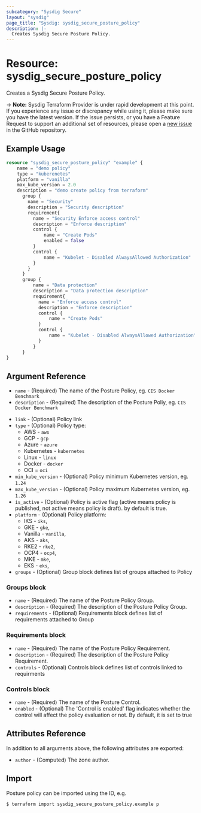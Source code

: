 ```yaml
---
subcategory: "Sysdig Secure"
layout: "sysdig"
page_title: "Sysdig: sysdig_secure_posture_policy"
description: |-
  Creates Sysdig Secure Posture Policy.
---
```


# Resource: sysdig_secure_posture_policy

Creates a Sysdig Secure Posture Policy.

-> **Note:** Sysdig Terraform Provider is under rapid development at this point. If you experience any issue or discrepancy while using it, please make sure you have the latest version. If the issue persists, or you have a Feature Request to support an additional set of resources, please open a [new issue](https://github.com/sysdiglabs/terraform-provider-sysdig/issues/new) in the GitHub repository.

## Example Usage

```terraform
resource "sysdig_secure_posture_policy" "example" {
    name = "demo policy"
    type = "kuberenetes"
    platform = "vanilla"
    max_kube_version = 2.0
    description = "demo create policy from terraform"
      group {
        name = "Security"
        description = "Security description"
        requirement{
          name = "Security Enforce access control"
          description = "Enforce description"
          control {
              name = "Create Pods"
              enabled = false
          }
          control {
              name = "Kubelet - Disabled AlwaysAllowed Authorization"
          }
        }
      }
      group {
          name = "Data protection"
          description = "Data protection description"
          requirement{
            name = "Enforce access control"
            description = "Enforce description"
            control {
                name = "Create Pods"
            }
            control {
                name = "Kubelet - Disabled AlwaysAllowed Authorization"
            }
          }     
      }
}
```

## Argument Reference

- `name` - (Required) The name of the Posture Policy, eg. `CIS Docker Benchmark`
- `description` - (Required) The description of the Posture Poliy,  eg. `CIS Docker Benchmark`
* `link` -  (Optional) Policy link
* `type` -  (Optional) Policy type:
  - AWS - `aws`
  - GCP - `gcp`
  - Azure - `azure`
  - Kubernetes - `kubernetes`
  - Linux - `linux`
  - Docker - `docker`
  - OCI = `oci`
* `min_kube_version` -  (Optional) Policy minimum Kubernetes version, eg. `1.24`
* `max_kube_version` -  (Optional) Policy maximum Kubernetes version, eg. `1.26`
* `is_active` -  (Optional) Policy is active flag (active means policy is published, not active means policy is draft). by default is true.
* `platform` - (Optional) Policy platform: 
    - IKS -     `iks`,
    - GKE -     `gke`,
    - Vanilla -  `vanilla`,
    - AKS -     `aks`,
    - RKE2 -     `rke2`,
    - OCP4  -     `ocp4`,
    - MKE  -      `mke`,
    - EKS  -     `eks`,
* `groups` - (Optional) Group block defines list of groups attached to Policy

### Groups block
- `name` - (Required) The name of the Posture Policy Group.
- `description` - (Required) The description of the Posture Policy Group.
- `requirements` -  (Optional) Requirements block defines list of requirements attached to Group

### Requirements block
- `name` - (Required) The name of the Posture Policy Requirement.
- `description` - (Required) The description of the Posture Policy Requirement.
- `controls` -  (Optional) Controls block defines list of controls linked to requirments

### Controls block
- `name` - (Required) The name of the Posture Control.
- `enabled` - (Optional) The 'Control is enabled' flag indicates whether the control will affect the policy evaluation or not. By default, it is set to true

## Attributes Reference

In addition to all arguments above, the following attributes are exported:

- `author` - (Computed) The zone author.

## Import

Posture policy can be imported using the ID, e.g.

```
$ terraform import sysdig_secure_posture_policy.example p
```
